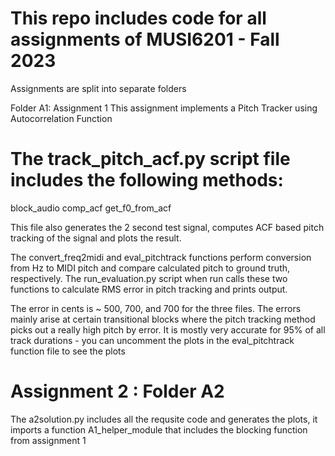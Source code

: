 # This repo includes code for all assignments of MUSI6201 - Fall 2023

Assignments are split into separate folders

Folder A1: Assignment 1
This assignment implements a Pitch Tracker using Autocorrelation Function

# The track_pitch_acf.py script file includes the following methods:
block_audio
comp_acf
get_f0_from_acf

This file also generates the 2 second test signal, computes ACF based pitch tracking of the signal and plots the result.

The convert_freq2midi and eval_pitchtrack functions perform conversion from Hz to MIDI pitch and compare calculated pitch to ground truth, respectively.
The run_evaluation.py script when run calls these two functions to calculate RMS error in pitch tracking and prints output.

The error in cents is ~ 500, 700, and 700 for the three files. The errors mainly arise at certain transitional blocks where the pitch tracking method picks out 
a really high pitch by error. It is mostly very accurate for 95% of all track durations - you can uncomment the plots in the eval_pitchtrack function file to see the plots

# Assignment 2 : Folder A2
The a2solution.py includes all the requsite code and generates the plots, it imports a function A1_helper_module that includes the blocking function from assignment 1
